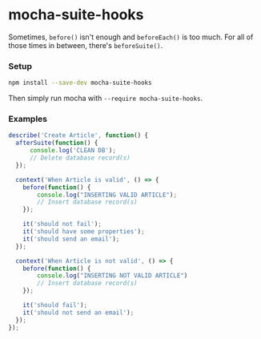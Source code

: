 # mocha-suite-hooks

Sometimes, `before()` isn't enough and `beforeEach()` is too much. For all of those times in between, there's `beforeSuite()`.

### Setup

```sh
npm install --save-dev mocha-suite-hooks
```

Then simply run mocha with `--require mocha-suite-hooks`.

### Examples

```js
describe('Create Article', function() {
  afterSuite(function() {
      console.log('CLEAN DB');
      // Delete database record(s)
  });

  context('When Article is valid', () => {
    before(function() {
        console.log("INSERTING VALID ARTICLE");
        // Insert database record(s)
    });

    it('should not fail');
    it('should have some properties');
    it('should send an email');
  });

  context('When Article is not valid', () => {
    before(function() {
        console.log("INSERTING NOT VALID ARTICLE")
        // Insert database record(s)
    });

    it('should fail');
    it('should not send an email');
  });
});
```
